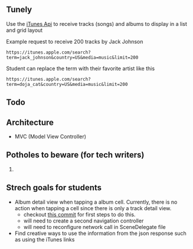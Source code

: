 

## Tunely
Use the [iTunes Api](https://developer.apple.com/library/archive/documentation/AudioVideo/Conceptual/iTuneSearchAPI/Searching.html#//apple_ref/doc/uid/TP40017632-CH5-SW1) to receive tracks (songs) and albums to display in a list and grid layout

Example request to receive 200 tracks by Jack Johnson

`https://itunes.apple.com/search?term=jack_johnson&country=US&media=music&limit=200`

Student can replace the term with their favorite artist like this

`https://itunes.apple.com/search?term=doja_cat&country=US&media=music&limit=200`

## Todo

## Architecture
- MVC (Model View Controller)

## Potholes to beware (for tech writers)
1. 

## Strech goals for students
- Album detail view when tapping a album cell. Currently, there is no action when tapping a cell since there is only a track detail view.
    - checkout [this commit](https://github.com/derekc00/Flix/commit/3588e077d2f9d7ab5e5c17b98dc4502bde2aee9a) for first steps to do this.
    - will need to create a second navigation controller
    - will need to reconfigure network call in SceneDelegate file
- Find creative ways to use the information from the json response such as using the iTunes links

